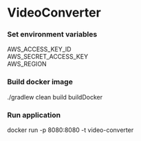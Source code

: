 # VideoConverter

### Set environment variables
AWS_ACCESS_KEY_ID \
AWS_SECRET_ACCESS_KEY \
AWS_REGION

### Build docker image
./gradlew clean build buildDocker

### Run application
docker run -p 8080:8080 -t video-converter